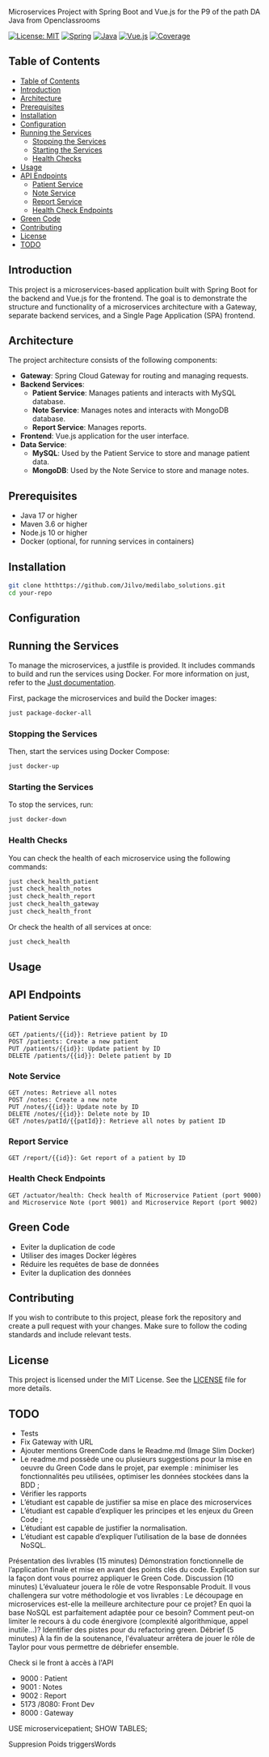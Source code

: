 Microservices Project with Spring Boot and Vue.js for the P9 of the path DA Java from Openclassrooms

[![License: MIT](https://img.shields.io/badge/License-MIT-yellow.svg)](https://github.com/Jilvo/medilabo_solutions/blob/master/LICENSE)
[![Spring](https://img.shields.io/badge/spring-3.2.4-6DB33F)](https://docs.spring.io/spring-framework/reference/index.html)
[![Java](https://img.shields.io/badge/Java-17-red)](https://docs.oracle.com/en/java/)
[![Vue.js](https://img.shields.io/badge/Vue.js-3.4.21-51bc7b)](https://vuejs.org/guide/introduction)
[![Coverage](https://img.shields.io/badge/Coverage-0%-red)](https://github.com/Jilvo/medilabo_solutions/blob/master/LICENSE)

## Table of Contents

- [Table of Contents](#table-of-contents)
- [Introduction](#introduction)
- [Architecture](#architecture)
- [Prerequisites](#prerequisites)
- [Installation](#installation)
- [Configuration](#configuration)
- [Running the Services](#running-the-services)
  - [Stopping the Services](#stopping-the-services)
  - [Starting the Services](#starting-the-services)
  - [Health Checks](#health-checks)
- [Usage](#usage)
- [API Endpoints](#api-endpoints)
  - [Patient Service](#patient-service)
  - [Note Service](#note-service)
  - [Report Service](#report-service)
  - [Health Check Endpoints](#health-check-endpoints)
- [Green Code](#green-code)
- [Contributing](#contributing)
- [License](#license)
- [TODO](#todo)

## Introduction

This project is a microservices-based application built with Spring Boot for the backend and Vue.js for the frontend. The goal is to demonstrate the structure and functionality of a microservices architecture with a Gateway, separate backend services, and a Single Page Application (SPA) frontend.

## Architecture

The project architecture consists of the following components:

- **Gateway**: Spring Cloud Gateway for routing and managing requests.
- **Backend Services**:
  - **Patient Service**: Manages patients and interacts with MySQL database.
  - **Note Service**: Manages notes and interacts with MongoDB database.
  - **Report Service**: Manages reports.
- **Frontend**: Vue.js application for the user interface.
- **Data Service**: 
  - **MySQL**: Used by the Patient Service to store and manage patient data.
  - **MongoDB**: Used by the Note Service to store and manage notes.
  
## Prerequisites

- Java 17 or higher
- Maven 3.6 or higher
- Node.js 10 or higher
- Docker (optional, for running services in containers)

## Installation
```sh
git clone htthttps://github.com/Jilvo/medilabo_solutions.git
cd your-repo
```
## Configuration
## Running the Services
To manage the microservices, a justfile is provided. It includes commands to build and run the services using Docker. For more information on just, refer to the [Just documentation](https://github.com/casey/just).

First, package the microservices and build the Docker images:
```sh
just package-docker-all
```
### Stopping the Services
Then, start the services using Docker Compose:
```sh
just docker-up
```
### Starting the Services
To stop the services, run:
```sh
just docker-down
```
### Health Checks
You can check the health of each microservice using the following commands:
```sh
just check_health_patient
just check_health_notes
just check_health_report
just check_health_gateway
just check_health_front
```
Or check the health of all services at once:
```sh
just check_health
```
## Usage
## API Endpoints
### Patient Service
    GET /patients/{{id}}: Retrieve patient by ID
    POST /patients: Create a new patient
    PUT /patients/{{id}}: Update patient by ID
    DELETE /patients/{{id}}: Delete patient by ID
### Note Service
    GET /notes: Retrieve all notes
    POST /notes: Create a new note
    PUT /notes/{{id}}: Update note by ID
    DELETE /notes/{{id}}: Delete note by ID
    GET /notes/patId/{{patId}}: Retrieve all notes by patient ID
### Report Service
    GET /report/{{id}}: Get report of a patient by ID
### Health Check Endpoints
    GET /actuator/health: Check health of Microservice Patient (port 9000) and Microservice Note (port 9001) and Microservice Report (port 9002)
## Green Code
  - Eviter la duplication de code
  - Utiliser des images Docker légères
  - Réduire les requêtes de base de données
  - Eviter la duplication des données
## Contributing
If you wish to contribute to this project, please fork the repository and create a pull request with your changes. Make sure to follow the coding standards and include relevant tests.

## License
This project is licensed under the MIT License. See the [LICENSE](https://github.com/Jilvo/medilabo_solutions/blob/master/LICENSE) file for more details.

## TODO 
-  Tests
-  Fix Gateway with URL
-  Ajouter mentions GreenCode dans le Readme.md (Image Slim Docker)
- Le readme.md possède une ou plusieurs suggestions pour la mise en oeuvre du Green Code dans le projet, par exemple : 
  minimiser les fonctionnalités peu utilisées, 
  optimiser les données stockées dans la BDD ;
- Vérifier les rapports
-  L’étudiant est capable de justifier sa mise en place des microservices
-  L’étudiant est capable d’expliquer les principes et les enjeux du Green Code ; 
-  L’étudiant est capable de justifier la normalisation.
-  L’étudiant est capable d’expliquer l’utilisation de la base de données NoSQL.
  
  Présentation des livrables (15 minutes)
Démonstration fonctionnelle de l’application finale et mise en avant des points clés du code.
Explication sur la façon dont vous pourrez appliquer le Green Code.
Discussion (10 minutes)
L’évaluateur jouera le rôle de votre Responsable Produit. Il vous challengera sur votre méthodologie et vos livrables : 
Le découpage en microservices est-elle la meilleure architecture pour ce projet?
En quoi la base NoSQL est parfaitement adaptée pour ce besoin?
Comment peut-on limiter le recours à du code énergivore (complexité algorithmique, appel inutile...)?
Identifier des pistes pour du refactoring green.
Débrief (5 minutes)
À la fin de la soutenance, l'évaluateur arrêtera de jouer le rôle de Taylor pour vous permettre de débriefer ensemble.

Check si le front à accès à l'API

- 9000 : Patient
- 9001 : Notes
- 9002 : Report
- 5173 /8080: Front Dev
- 8000 : Gateway

USE microservicepatient;
SHOW TABLES;

Suppresion Poids triggersWords